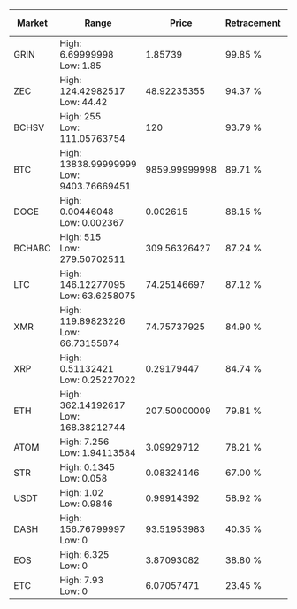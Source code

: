 | Market | Range | Price| Retracement | Doubles to 50% |
| --- | --- | --- | --- | --- |
| GRIN | High: 6.69999998<br />Low: 1.85 | 1.85739 | 99.85 % | 2.30 |
| ZEC | High: 124.42982517<br />Low: 44.42 | 48.92235355 | 94.37 % | 1.73 |
| BCHSV | High: 255<br />Low: 111.05763754 | 120 | 93.79 % | 1.53 |
| BTC | High: 13838.99999999<br />Low: 9403.76669451 | 9859.99999998 | 89.71 % | 1.18 |
| DOGE | High: 0.00446048<br />Low: 0.002367 | 0.002615 | 88.15 % | 1.31 |
| BCHABC | High: 515<br />Low: 279.50702511 | 309.56326427 | 87.24 % | 1.28 |
| LTC | High: 146.12277095<br />Low: 63.6258075 | 74.25146697 | 87.12 % | 1.41 |
| XMR | High: 119.89823226<br />Low: 66.73155874 | 74.75737925 | 84.90 % | 1.25 |
| XRP | High: 0.51132421<br />Low: 0.25227022 | 0.29179447 | 84.74 % | 1.31 |
| ETH | High: 362.14192617<br />Low: 168.38212744 | 207.50000009 | 79.81 % | 1.28 |
| ATOM | High: 7.256<br />Low: 1.94113584 | 3.09929712 | 78.21 % | 1.48 |
| STR | High: 0.1345<br />Low: 0.058 | 0.08324146 | 67.00 % | 1.16 |
| USDT | High: 1.02<br />Low: 0.9846 | 0.99914392 | 58.92 % | 1.00 |
| DASH | High: 156.76799997<br />Low: 0 | 93.51953983 | 40.35 % | 0.00 |
| EOS | High: 6.325<br />Low: 0 | 3.87093082 | 38.80 % | 0.00 |
| ETC | High: 7.93<br />Low: 0 | 6.07057471 | 23.45 % | 0.00 |
